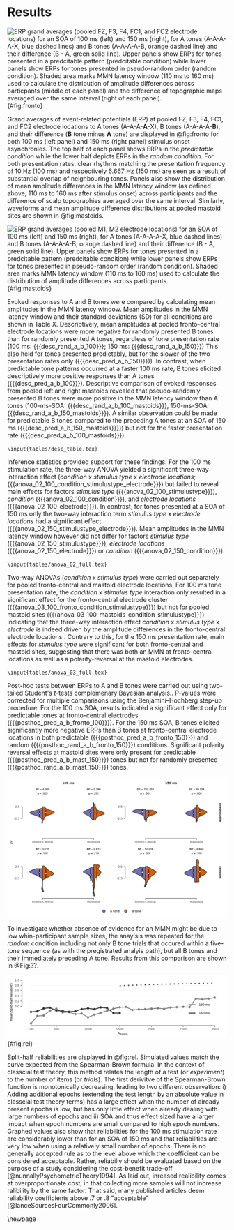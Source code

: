 # Results

![ERP grand averages (pooled FZ, F3, F4, FC1, and FC2 electrode locations) for an SOA of 100 ms (left) and 150 ms (right), for A tones (A-A-A-**A**-X, blue dashed lines) and B tones (A-A-A-A-**B**, orange dashed line) and their difference (B - A, green solid line). Upper panels show ERPs for tones presented in a predcitable pattern (*predcitable condition*) while lower panels show ERPs for tones presented in pseudo-random order (*random condition*). Shaded area marks MMN latency window (110 ms to 160 ms) used to calculate the distribution of amplitude differences across particpants (middle of each panel) and the difference of topographic maps averaged over the same interval (right of each panel).](figures/fig_fronto.png){#fig:fronto}

Grand averages of event-related potentials (ERP) at pooled FZ, F3, F4, FC1, and FC2 electrode locations to A tones (A-A-A-**A**-X), B tones (A-A-A-A-**B**), and their difference (**B** tone minus **A** tone) are displayed in @fig:fronto for both 100 ms (left panel) and 150 ms (right panel) stimulus onset asynchronies. The top half of each panel shows ERPs in the *predictable condition* while the lower half depicts ERPs in the *random condition*. For both presentation rates, clear rhythms matching the presentation frequency of 10 Hz (100 ms) and respectively 6.667 Hz (150 ms) are seen as a result of substantial overlap of neighbouring tones. Panels also show the distribution of mean amplitude differences in the MMN latency window  (as defined above, 110 ms to 160 ms after stimulus onset) across participants and the difference of scalp topographies averaged over the same interval. Similarly, waveforms and mean amplitude difference distributions at pooled mastoid sites are shown in @fig:mastoids.

![ERP grand averages (pooled M1, M2 electrode locations) for an SOA of 100 ms (left) and 150 ms (right), for A tones (A-A-A-**A**-X, blue dashed lines) and B tones (A-A-A-A-**B**, orange dashed line) and their difference (B - A, green solid line). Upper panels show ERPs for tones presented in a predcitable pattern (*predcitable condition*) while lower panels show ERPs for tones presented in pseudo-random order (*random condition*). Shaded area marks MMN latency window (110 ms to 160 ms) used to calculate the distribution of amplitude differences across particpants.](figures/fig_mastoids.png){#fig:mastoids}


Evoked responses to A and B tones were compared by calculating mean amplitudes in the MMN latency window. Mean amplitudes in the MMN latency window and their standard deviations (SD) for all conditions are shown in Table X. Descriptively, mean amplitudes at pooled fronto-central electrode locations were more negative for randomly presented B tones than for randomly presented A tones, regardless of tone presentation rate (100 ms: {{{desc_rand_a_b_100}}}; 150 ms: {{{desc_rand_a_b_150}}}) This also held for tones presented predictably, but for the slower of the two presentation rates only ({{{desc_pred_a_b_150}}})). In contrast, when predictable tone patterns occurred at a faster 100 ms rate, B tones elicited descriptively more positive responses than A tones ({{{desc_pred_a_b_100}}}).  Descriptive comparison of evoked responses from pooled left and right mastoids revealed that pseudo-randomly presented B tones were more positive in the MMN latency window than A tones (100-ms-SOA: {{{desc_rand_a_b_100_mastoids}}}, 150-ms-SOA: {{{desc_rand_a_b_150_mastoids}}}). A similar observation could be made for predictable B tones compared to the preceding A tones at an SOA of 150 ms ({{{desc_pred_a_b_150_mastoids}}})) but not for the faster presentation rate ({{{desc_pred_a_b_100_mastoids}}}). 

```{=latex}
\input{tables/desc_table.tex}
```
Inference statistics provided support for these findings. For the 100 ms stimulation rate, the three-way ANOVA yielded a significant three-way interaction effect (*condition* x *stimulus type* x *electrode locations*; {{{anova_02_100_condition_stimulustype_electrode}}}) but failed to reveal main effects for factors *stimulus type* ({{{anova_02_100_stimulustype}}}), *condition* ({{{anova_02_100_condition}}}), and *electrode locations* ({{{anova_02_100_electrode}}}). In contrast, for tones presented at a SOA of 150 ms only the two-way interaction term *stimulus type* x *electrode locations* had a significant effect ({{{anova_02_150_stimulustype_electrode}}}). Mean amplitudes in the MMN latency window however did not differ for factors *stimulus type* ({{{anova_02_150_stimulustype}}}), *electrode locations* ({{{anova_02_150_electrode}}}) or *condition* ({{{anova_02_150_condition}}}).

```{=latex}
\input{tables/anova_02_full.tex}
```

Two-way ANOVAs (*condition* x *stimulus type*) were carried out separately for pooled fronto-central and mastoid electrode locations. For 100 ms tone presentation rate, the *condition* x *stimulus type* interaction only resulted in a significant effect for the fronto-central electrode cluster  ({{{anova_03_100_fronto_condition_stimulustype}}}) but not for pooled mastoid sites ({{{anova_03_100_mastoids_condition_stimulustype}}}) indicating that the three-way interaction effect *condition* x *stimulus type* x *electrode* is indeed driven by the amplitude differences in the fronto-central electrode locations . Contrary to this, for the 150 ms presentation rate, main effects for *stimulus type* were significant for both fronto-central and mastoid sites, suggesting that there was both an MMN at fronto-central locations as well as a polarity-reversal at the mastoid electrodes.

```{=latex}
\input{tables/anova_03_full.tex}
```
Post-hoc tests between ERPs to A and B tones were carried out using two-tailed Student's *t*-tests complemenary Bayesian analysis..  P-values were corrected for multiple comparisons using the Benjamini–Hochberg step-up procedure. For the 100 ms SOA, results indicated a significant effect only for predictable tones at fronto-central electrodes ({{{posthoc_pred_a_b_fronto_100}}}). For the 150 ms SOA, B tones elicited significantly more negative ERPs than B tones at fronto-central electrode locations in both predictable ({{{posthoc_pred_a_b_fronto_150}}}) and random ({{{posthoc_rand_a_b_fronto_150}}}) conditions. Significant polarity reversal effects at mastoid sites were only present for predictable ({{{posthoc_pred_a_b_mast_150}}}) tones but not for randomly presented ({{{posthoc_rand_a_b_mast_150}}}) tones.

![Averaged voltages in the MMN latency window for pooled fronto-central and mastoid electrodes. Colored areas show sample probability density function for A tones (green) and B tones (red). White diamonds indicate estimated population mean, vertical bars represent 95%-conficence interval. Only Benjamini-Hochberg-corrected  p-values $< 0.05$ are shown.](figures/fig_posthoc.png)

To investigate whether absence of evidence for an MMN might be due to low whin-participant sample sizes, the anaylsis was repeated for the *random* condition including not only B tone trials that occured within a five-tone sequence (as with the pregistrated analyis path), but all B tones and their immediately preceding A tone. Results from this comparison are shown in @Fig:??.

![EEG waveforms for five-tone sequences presented in an predictable context (dotted line) and pseudo-random condition (dashed line) for 100 ms presentation rate (top panel) and 150 ms presentation rate (lower pabel). Vertical lines indicate tone onset.](figures/fig_subsample_rel.png){#fig:rel}

Split-half reliabilities are displayed in @fig:rel. Simulated values match the curve expected from the  Spearman-Brown formula. In the context of classcial test theory, this method relates the length of a test (or *experiment*) to the number of items (or *trials*). The first derivitve of the Spearman-Brown function is monotonically decreasing, leading to two different observation: i) Adding additional epochs (extending the test length by an absolute value in classcial test theory terms) has a large effect when the number of already present epochs is low, but has only little effect when already dealing with large numbers of epochs and ii) SOA and thus effect sized have a larger impact when epoch numbers are small compared to high epoch numbers. Graphed values also show that reliabilities for the 100 ms stimulation rate are considerably lower than for an SOA of 150 ms and that reliabilities are very low when using a relatively small number of epochs. There is no generally accepted rule as to the level above which the coefficient can be considered acceptable. Rather, reliabiliy should be evaluated based on the purpose of a study considering the cost-benefit trade-off [@nunnallyPsychometricTheory1994]. As laid out, inreased realibility comes at overproportionate cost, in that collecting more samples will not increase ralibility by the same factor. That said, many published articles deem reliability coefficients above .7 or .8 "acceptable" [@lanceSourcesFourCommonly2006].



\newpage




